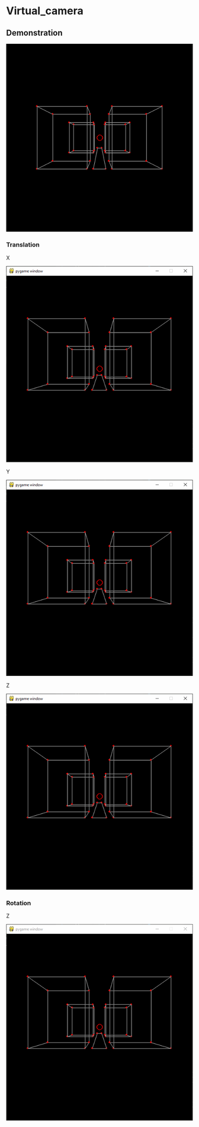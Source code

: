 # Virtual_camera

## Demonstration

![basic movement](./animation.gif)

### Translation

X

![X translation](./translation_x.gif)

Y

![X translation](./translation_y.gif)

Z

![X translation](./translation_z.gif)

### Rotation

Z

![Z rotation](./rotation_z.gif)